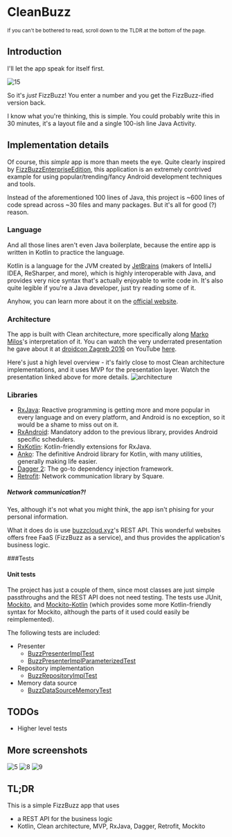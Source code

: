 # CleanBuzz
<sup>If you can't be bothered to read, scroll down to the TLDR at the bottom of the page.</sup>

## Introduction

I'll let the app speak for itself first.

![15](https://raw.githubusercontent.com/zsmb13/CleanBuzz/master/docs/15.png)

So it's *just* FizzBuzz! You enter a number and you get the FizzBuzz-ified version back.

I know what you're thinking, this is simple. You could probably write this in 30 minutes, it's a layout file and a single 100-ish line Java Activity. 

## Implementation details
Of course, this *simple* app is more than meets the eye. Quite clearly inspired by [FizzBuzzEnterpriseEdition](https://github.com/EnterpriseQualityCoding/FizzBuzzEnterpriseEdition), this application is an extremely contrived example for using popular/trending/fancy Android development techniques and tools.

Instead of the aforementioned 100 lines of Java, this project is ~600 lines of code spread across ~30 files and many packages. But it's all for good (?) reason. 

### Language
And all those lines aren't even Java boilerplate, because the entire app is written in Kotlin to practice the language.

Kotlin is a language for the JVM created by [JetBrains](https://www.jetbrains.com/) (makers of IntelliJ IDEA, ReSharper, and more), which is highly interoperable with Java, and provides very nice syntax that's actually enjoyable to write code in. It's also quite legible if you're a Java developer, just try reading some of it.

Anyhow, you can learn more about it on the [official website](http://kotlinlang.org/).

### Architecture
The app is built with Clean architecture, more specifically along [Marko Milos](https://github.com/MarkoMilos)'s interpretation of it. You can watch the very underrated presentation he gave about it at [droidcon Zagreb 2016](http://droidcon.hr/) on YouTube [here](https://www.youtube.com/watch?v=3Mq5newPdck).

Here's just a high level overview - it's fairly close to most Clean architecture implementations, and it uses MVP for the presentation layer. Watch the presentation linked above for more details.
![architecture](https://raw.githubusercontent.com/zsmb13/CleanBuzz/master/docs/architecture.PNG)

### Libraries
- [RxJava](https://github.com/ReactiveX/RxJava): Reactive programming is getting more and more popular in every language and on every platform, and Android is no exception, so it would be a shame to miss out on it.
- [RxAndroid](https://github.com/ReactiveX/RxAndroid): Mandatory addon to the previous library, provides Android specific schedulers.
- [RxKotlin](https://github.com/ReactiveX/RxKotlin): Kotlin-friendly extensions for RxJava.
- [Anko](https://github.com/Kotlin/anko): The definitive Android library for Kotlin, with many utilities, generally making life easier.
- [Dagger 2](https://google.github.io/dagger/):  The go-to dependency injection framework.
- [Retrofit](https://square.github.io/retrofit/): Network communication library by Square.

##### Network communication?!
Yes, although it's not what you might think, the app isn't phising for your personal information. 

What it does do is use [buzzcloud.xyz](http://buzzcloud.xyz/)'s REST API. This wonderful websites offers free FaaS (FizzBuzz as a service), and thus provides the application's business logic.

###Tests

#### Unit tests
The project has just a couple of them, since most classes are just simple passthroughs and the REST API does not need testing. The tests use JUnit, [Mockito](http://site.mockito.org/), and [Mockito-Kotlin](https://github.com/nhaarman/mockito-kotlin) (which provides some more Kotlin-friendly syntax for Mockito, although the parts of it used could easily be reimplemented).

The following tests are included:
- Presenter
    - [BuzzPresenterImplTest](https://github.com/zsmb13/CleanBuzz/blob/master/app/src/test/java/co/zsmb/example/cleanbuzz/_1_presentation/BuzzPresenterImplTest.kt)
    - [BuzzPresenterImplParameterizedTest](https://github.com/zsmb13/CleanBuzz/blob/master/app/src/test/java/co/zsmb/example/cleanbuzz/_1_presentation/BuzzPresenterImplParameterizedTest.kt)
- Repository implementation
    - [BuzzRepositoryImplTest](https://github.com/zsmb13/CleanBuzz/blob/master/app/src/test/java/co/zsmb/example/cleanbuzz/_3_data/BuzzRepositoryImplTest.kt)
- Memory data source
    - [BuzzDataSourceMemoryTest](https://github.com/zsmb13/CleanBuzz/blob/master/app/src/test/java/co/zsmb/example/cleanbuzz/_3_data/BuzzDataSourceMemoryTest.kt)

## TODOs
- Higher level tests

## More screenshots
![5](https://raw.githubusercontent.com/zsmb13/CleanBuzz/master/docs/5.png)
![8](https://raw.githubusercontent.com/zsmb13/CleanBuzz/master/docs/8.png)
![9](https://raw.githubusercontent.com/zsmb13/CleanBuzz/master/docs/9.png)

## TL;DR
This is a simple FizzBuzz app that uses
- a REST API for the business logic
- Kotlin, Clean architecture, MVP, RxJava, Dagger, Retrofit, Mockito
